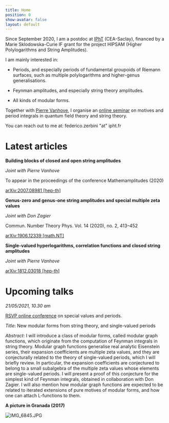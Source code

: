 ```yaml
---
title: Home
position: 0
show-avatar: false
layout: default
---
```


Since September 2020, I am a postdoc at [IPhT](https://www.ipht.fr/) (CEA-Saclay), financed by a Marie Sklodowska-Curie IF grant for the project HIPSAM (Higher Polylogarithms and String Amplitudes).

I am mainly interested in:

* Periods, and especially periods of fundamental groupoids of Riemann surfaces, such as multiple polylogarithms and higher-genus generalisations.

* Feynman amplitudes, and especially string theory amplitudes.

* All kinds of modular forms.

Together with [Pierre Vanhove](https://sites.google.com/site/vanhovepierre/pierre-vanhove--en), I organise an [online seminar](http://www.ihes.fr/\~vanhove/motivefeynman-online.html) on motives and period integrals in quantum field theory and string theory.

You can reach out to me at: federico.zerbini "at" ipht.fr

# Latest articles

**Building blocks of closed and open string amplitudes**

*Joint with Pierre Vanhove*

To appear in the proceedings of the conference Mathemamplitudes (2020)

[arXiv:2007.08981 \[hep-th\]](https://arxiv.org/pdf/2007.08981.pdf)

**Genus-zero and genus-one string amplitudes and special multiple zeta values**

*Joint with Don Zagier*

Commun. Number Theory Phys. Vol. 14 (2020), no. 2, 413–452

[arXiv:1906.12339 \[math.NT\]](https://arxiv.org/pdf/1906.12339.pdf)

**Single-valued hyperlogarithms, correlation functions and closed string amplitudes**

*Joint with Pierre Vanhove*

[arXiv:1812.03018 \[hep-th\]](https://arxiv.org/pdf/1812.03018.pdf)

# Upcoming talks

*21/05/2021, 10.30 am*

[RSVP online conference](https://sites.google.com/view/rsvp-conference/home) on special values and periods.

*Title*: New modular forms from string theory, and single-valued periods

*Abstract*: I will introduce a class of modular forms, called modular graph functions, which originate from the computation of Feynman integrals in string theory. Modular graph functions generalise real analytic Eisenstein series, their expansion coefficients are multiple zeta values, and they are conjecturally related to the theory of single-valued periods, which I will briefly review. In particular, the expansion coefficients are conjectured to belong to a small subalgebra of the multiple zeta values whose elements are single-valued periods. I will present a proof of this conjecture for the simplest kind of Feynman integrals, obtained in collaboration with Don Zagier. I will also mention how modular graph functions are expected to be related to iterated extensions of pure motives of modular forms, and how one can attach L-functions to them.

**A picture in Granada (2017)**

![IMG_6845.JPG](/uploads/IMG_6845.JPG)